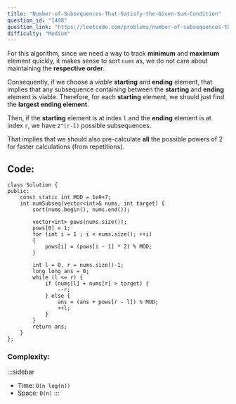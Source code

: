 ```yaml
---
title: "Number-of-Subsequences-That-Satisfy-the-Given-Sum-Condition"
question_id: "1498"
question_link: "https://leetcode.com/problems/number-of-subsequences-that-satisfy-the-given-sum-condition/"
difficulty: "Medium"
---
```


For this algorithm, since we need a way to track **minimum** and **maximum** element quickly,
it makes sense to sort `nums` as, we do not care about maintaining the **respective order**.

Consequently, 
if we choose a *viable* **starting** and **ending** element,
that implies that any subsequence containing between the **starting** and **ending** element is viable.
Therefore, for each **starting** element, we should just find the **largest ending element**.

Then, if the **starting** element is at index `l` and the **ending** element is at index `r`,
we have `2^(r-l)` possible subsequences.

That implies that we should also pre-calculate **all** the possible powers of 2 for faster calculations (from repetitions).

## Code<span>:</span>

```{.cpp}
class Solution {
public:
    const static int MOD = 1e9+7;
    int numSubseq(vector<int>& nums, int target) {
        sort(nums.begin(), nums.end());

        vector<int> pows(nums.size());
        pows[0] = 1;
        for (int i = 1 ; i < nums.size(); ++i)
        {
            pows[i] = (pows[i - 1] * 2) % MOD;
        }

        int l = 0, r = nums.size()-1;
        long long ans = 0;
        while (l <= r) {
            if (nums[l] + nums[r] > target) {
                --r;
            } else {
                ans = (ans + pows[r - l]) % MOD;
                ++l;
            }
        }
        return ans;
    }
};
```

### Complexity<span>:</span>

:::sidebar
- Time: `O(n log(n))`
- Space: `O(n)`
:::
